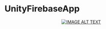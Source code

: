 # UnityFirebaseApp
<div align="center">
  <a href="https://www.youtube.com/watch?v=02jtOxkbleQ"><img src="https://img.youtube.com/vi/02jtOxkbleQ/0.jpg" alt="IMAGE ALT TEXT"></a>
</div>
